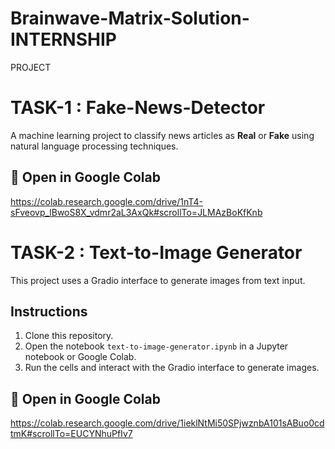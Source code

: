 # Brainwave-Matrix-Solution-INTERNSHIP
PROJECT



# TASK-1 : Fake-News-Detector

A machine learning project to classify news articles as **Real** or **Fake** using natural language processing techniques.

## 🔗 Open in Google Colab 
https://colab.research.google.com/drive/1nT4-sFveovp_lBwoS8X_vdmr2aL3AxQk#scrollTo=JLMAzBoKfKnb


# TASK-2 : Text-to-Image Generator

This project uses a Gradio interface to generate images from text input.

## Instructions

1. Clone this repository.
2. Open the notebook `text-to-image-generator.ipynb` in a Jupyter notebook or Google Colab.
3. Run the cells and interact with the Gradio interface to generate images.
## 🔗 Open in Google Colab  

https://colab.research.google.com/drive/1ieklNtMi50SPjwznbA101sABuo0cdtmK#scrollTo=EUCYNhuPfIv7

